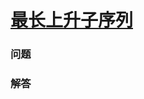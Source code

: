 # [最长上升子序列](https://leetcode-cn.com/problems/longest-increasing-subsequence)

### 问题

### 解答

```

```

